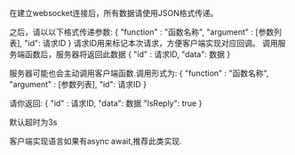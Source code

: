 在建立websocket连接后，所有数据请使用JSON格式传递。

之后，请以以下格式传递参数:
{
    "function" : "函数名称",
    "argument" : [参数列表],
    "id": 请求ID
}
请求ID用来标记本次请求，方便客户端实现对应回调。
调用服务端函数后，服务器将返回此数据
{
    "id" : 请求ID,
    "data": 数据
}

服务器可能也会主动调用客户端函数.调用形式为:
{
    "function" : "函数名称",
    "argument" : [参数列表],
    "id": 请求ID
}

请你返回:
{
    "id" : 请求ID,
    "data": 数据
    "IsReply": true
}

默认超时为3s

客户端实现语言如果有async await,推荐此类实现.